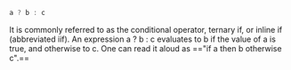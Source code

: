 
```c
a ? b : c
```

It is commonly referred to as the conditional operator, ternary if, or inline if (abbreviated iif). An expression a ? b : c evaluates to b if the value of a is true, and otherwise to c. One can read it aloud as =="if a then b otherwise c".==
